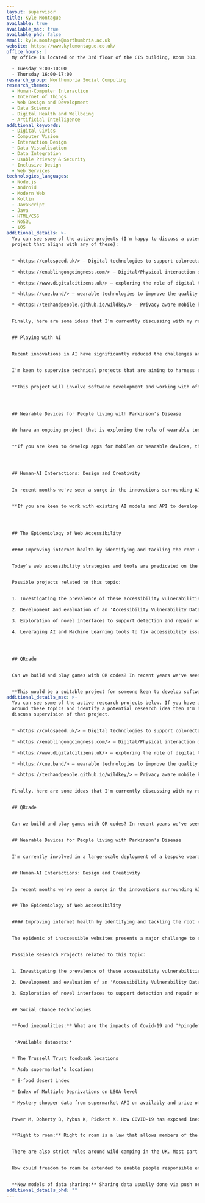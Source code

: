 ```yaml
---
layout: supervisor
title: Kyle Montague
available: true
available_msc: true
available_phd: false
email: kyle.montague@northumbria.ac.uk
website: https://www.kylemontague.co.uk/
office_hours: |
  My office is located on the 3rd floor of the CIS building, Room 303.

  - Tuesday 9:00-10:00
  - Thursday 16:00-17:00
research_group: Northumbria Social Computing
research_themes:
  - Human-Computer Interaction
  - Internet of Things
  - Web Design and Development
  - Data Science
  - Digital Health and Wellbeing
  - Artificial Intelligence
additional_keywords:
  - Digital Civics
  - Computer Vision
  - Interaction Design
  - Data Visualisation
  - Data Integration
  - Usable Privacy & Security
  - Inclusive Design
  - Web Services
technologies_languages:
  - Node.js
  - Android
  - Modern Web
  - Kotlin
  - JavaScript
  - Java
  - HTML/CSS
  - NoSQL
  - iOS
additional_details: >-
  You can see some of the active projects (I'm happy to discuss a potential
  project that aligns with any of these):


  * <https://colospeed.uk/> – Digital technologies to support colorectal cancer research

  * <https://enablingongoingness.com/> – Digital/Physical interaction design around end of life and bereavement (IoT/Android/iOS/Wearables)

  * <https://www.digitalcitizens.uk/> – exploring the role of digital technologies with respect to community engagement, democracy, discrimination, politics and action.

  * <https://cue.band/> – wearable technologies to improve the quality of life for people living with Parkinson's Disease. (Android/iOS/Wearables)

  * <https://techandpeople.github.io/wildkey/> – Privacy aware mobile keyboard data collection for research studies. 


  Finally, here are some ideas that I'm currently discussing with my research team in NorSC. All of these projects require a reasonable level of software development and technical skills. 


  ## Playing with AI


  Recent innovations in AI have significantly reduced the challenges and barriers to working with AI models and machine learning techniques. From open source models for classifying or creating images and audio; to the increasingly popular LLMs for text generation and interpretation – there are seemingly endless possibilities and application opportunities. Tinkering, Prototyping and Playing with technologies can be a useful way to discover and showcase their opportunities and limitations; while providing a meaningful way to demonstrate the technical challenges and affordances of these systems. 


  I'm keen to supervise technical projects that are aiming to harness existing AI technologies in playful ways to create interactive prototypes and demonstration peices that let people play and interact with AI in new ways. 


  **This project will involve software development and working with off-the-shelf AI models / tools / APIs to create rich interactive prototypes. Could be for Web, Mobile or Wearable devices.**




  ## Wearable Devices for People living with Parkinson's Disease


  We have an ongoing project that is exploring the role of wearable technologies to support people living with Parkinson's Disease to manage their condition. Our current study makes use of the Open Source '[PineTime](https://www.pine64.org/pinetime/)' device and custome built smartphone apps (iOS/Android). However, we are keen to expand the work to support existing Apple and Android Smartwatches. 


  **If you are keen to develop apps for Mobiles or Wearable devices, then this would be a suitable project for you.** 




  ## Human-AI Interactions: Design and Creativity


  In recent months we've seen a surge in the innovations surrounding AI tools and frameworks aligned with creative practices - for example [Stable Diffusion](https://stability.ai/blog/stable-diffusion-public-release) and [MidJourney](https://www.midjourney.com/home/). These technologies are set to disrupt the design and creative industries; ultimately transforming the ways in which we (i.e. anyone) can design or create. Whilst much of the focus and attention thus far has been on the potential harms of deep fakes, there is an exciting opportunity to harness these technologies for more positive endeavours. I would be keen to support and supervise projects that want to explore the design of interfaces and tools that work with these AI systems to empower and augment everyday interactions of regular people. 


  **If you are keen to work with existing AI models and API to develop new Intelligent Systems and Interfaces, then this would be a suitable project for you.**




  ## The Epidemiology of Web Accessibility


  #### Improving internet health by identifying and tackling the root cause of web accessibility issues


  Today’s web accessibility strategies and tools are predicated on the believe that web accessibility issues are introduced through code created by the website developer, and therefore focus on that website’s code in isolation. However, as demonstrated in modern web securities research, vulnerabilities can be introduced via dependencies to external libraries and frameworks outside of their development control. We are keen to explore research projects that investigate the prevelance of these issues; or software development projects that look to develop new technologies and software to tackle large-scale accessibility issues. 


  Possible projects related to this topic:


  1. Investigating the prevalence of these accessibility vulnerabilities through large-scale analysis of websites using machine learning techniques. (see this paper as background – [Ross et al. 2020](https://doi.org/10.1145/3348797)) 

  2. Development and evaluation of an 'Accessibility Vulnerability Database' – either through crowdsourced reporting interfaces; or machine learning and autonomous detection (e.g. github bots)

  3. Exploration of novel interfaces to support detection and repair of accessibility vulnerabilities and wider adoption of these epidemiology inspired approaches and improve overall internet health.

  4. Leveraging AI and Machine Learning tools to fix accessibility issues.




  ## QRcade


  Can we build and play games with QR codes? In recent years we've seen a resurgence in the use of QRcodes for quick access and sharing of information. This project will explore alternative use cases these QRcodes. For example, can we create multiplayer games such as LaserTag using our phones and QRcodes? What about recreating some retro arcade games as large scale interactions for public displays through the power of QRcodes. 


  **This would be a suitable project for someone keen to develop software for Web and Mobile technologies.**
additional_details_msc: >-
  You can see some of the active research projects below. If you have a read
  around these topics and identify a potential research idea then I'm happy to
  discuss supervision of that project. 


  * <https://colospeed.uk/> – Digital technologies to support colorectal cancer research

  * <https://enablingongoingness.com/> – Digital/Physical interaction design around end of life and bereavement (IoT/Android/iOS/Wearables)

  * <https://www.digitalcitizens.uk/> – exploring the role of digital technologies with respect to community engagement, democracy, discrimination, politics and action.

  * <https://cue.band/> – wearable technologies to improve the quality of life for people living with Parkinson's Disease. (Android/iOS/Wearables)

  * <https://techandpeople.github.io/wildkey/> – Privacy aware mobile keyboard data collection for research studies. 


  Finally, here are some ideas that I'm currently discussing with my research team in NorSC. 


  ## QRcade


  Can we build and play games with QR codes? In recent years we've seen a resurgence in the use of QRcodes for quick access and sharing of information. This project will explore alternative use cases these QRcodes. For example, can we create multiplayer games such as LaserTag using our phones and QRcodes? What about recreating some retro arcade games as large scale interactions for public displays through the power of QRcodes. 


  ## Wearable Devices for People living with Parkinson's Disease


  I'm currently involved in a large-scale deployment of a bespoke wearable device that has been designed to support (PwP) people living with Parkinson's Disease. We will be sending 3000 wearable devices to PwP and having them test and evaluate our designs. As this is an ongoing project there is an opportunity to develop new features and functionality and have that be used by a large population in the wild. We also know from our research that a number of PwP already own Android Wear and iOS Apple Watches – therefore, I'm happy to discuss and supervise projects that will look to design and develop new apps for these wearable devices also. 


  ## Human-AI Interactions: Design and Creativity


  In recent months we've seen a surge in the innovations surrounding AI tools and frameworks aligned with creative practices - for example [Stable Diffusion](https://stability.ai/blog/stable-diffusion-public-release) and [MidJourney](https://www.midjourney.com/home/). These technologies are set to disrupt the design and creative industries; ultimately transforming the ways in which we (i.e. anyone) can design or create. Whilst much of the focus and attention thus far has been on the potential harms of deep fakes, there is an exiciting opportunity to harness these technologies for more positive endeavours. I would be keen to support and supervise projects that want to exploring the design of interfaces and tools that work with these AI systems to empower and augment everyday interactions of regular people. 


  ## The Epidemiology of Web Accessibility


  #### Improving internet health by identifying and tackling the root cause of web accessibility issues


  The epidemic of inaccessible websites presents a major challenge to equitable information access and continues to threaten our visions of an inclusive digital society. Strategic and transformational investment across public and private sectors has seen exponential growth in the digital economy and the adoption rate of digital service delivery, which has been further accelerated by recent impacts of the COVID-19 pandemic. And yet, despite decades of research, education, legislation, and policy reform globally, little progress has been made to ensure accessibility of websites. Longitudinal analysis of web accessibility improvements revealed that many changes could be attributed to external factors of influence (e.g., Search engine page ranking criteria, and support mobile layouts) ([Richards et al. 2012](https://dl.acm.org/doi/10.1145/2384916.2384931)) and more recent studies demonstrating that modern websites a continually failing at the most basic level of web accessibility. Moreover, 23-50% of accessibility barriers could be found and addressed by developers using automated tools – suggesting that our current approaches to improving the state of web accessibility are not fit for purpose. Today’s web accessibility strategies and tools are predicated on the believe that web accessibility issues are introduced through code created by the website developer, and therefore focus on that website’s code in isolation. However, as demonstrated in modern web securities research, vulnerabilities can be introduced via dependencies to external libraries and frameworks outside of their development control.


  Possible Research Projects related to this topic:


  1. Investigating the prevalence of these accessibility vulnerabilities through large-scale analysis of websites using machine learning techniques. (see this paper as background – [Ross et al. 2020](https://doi.org/10.1145/3348797)) 

  2. Development and evaluation of an 'Accessibility Vulnerability Database' – either through crowdsourced reporting interfaces; or machine learning and autonomous detection (e.g. github bots)

  3. Exploration of novel interfaces to support detection and repair of accessibility vulnerabilities and wider adoption of these epidemiology inspired approaches and improve overall internet health.


  ## Social Change Technologies


  **Food inequalities:** What are the impacts of Covid-19 and '*pingdemic*' on food security in the UK? Interesting to look at this in relation to socioeconomic indicators. 


   *Available datasets:*


  * The Trussell Trust foodbank locations

  * Asda supermarket’s locations

  * E-food desert index

  * Index of Multiple Deprivations on LSOA level

  * Mystery shopper data from supermarket API on availably and price of [essential food items](https://eur02.safelinks.protection.outlook.com/?url=https%3A%2F%2Fwww.trusselltrust.org%2Fget-help%2Femergency-food%2Ffood-parcel%2F&data=04%7C01%7Ckyle.montague%40northumbria.ac.uk%7Cd4b5823b5bdc408ba84308d95c0b149d%7Ce757cfdd1f354457af8f7c9c6b1437e3%7C0%7C0%7C637642024916783228%7CUnknown%7CTWFpbGZsb3d8eyJWIjoiMC4wLjAwMDAiLCJQIjoiV2luMzIiLCJBTiI6Ik1haWwiLCJXVCI6Mn0%3D%7C1000&sdata=huNroaqAy4sX3oiunt3m0FoGck6Am2PPkfq%2BmjtxuLg%3D&reserved=0) from shops located in IMD decile 1.


  Power M, Doherty B, Pybus K, Pickett K. How COVID-19 has exposed inequalities in the UK food system: The case of UK food and poverty. *Emerald Open Research*. 2020;2:11. Published 2020 May 13. doi:10.35241/emeraldopenres.13539.2 - [https://www.ncbi.nlm.nih.gov/pmc/articles/PMC7219559/](https://eur02.safelinks.protection.outlook.com/?url=https%3A%2F%2Fwww.ncbi.nlm.nih.gov%2Fpmc%2Farticles%2FPMC7219559%2F&data=04%7C01%7Ckyle.montague%40northumbria.ac.uk%7Cd4b5823b5bdc408ba84308d95c0b149d%7Ce757cfdd1f354457af8f7c9c6b1437e3%7C0%7C0%7C637642024916793181%7CUnknown%7CTWFpbGZsb3d8eyJWIjoiMC4wLjAwMDAiLCJQIjoiV2luMzIiLCJBTiI6Ik1haWwiLCJXVCI6Mn0%3D%7C1000&sdata=wNtupjJ9R3u8aLEs%2F8lwtYSGEo40q1GlOqUcgD1SoO8%3D&reserved=0)


  **Right to roam:** Right to roam is a law that allows members of the public access certain public or privately owned land, lakes, and rivers for recreation and exercise. With the Countryside and Rights of Way Act 2000 people in England were given freedom to roam on 8% of the land. Last year over 100 authors, musicians, and actors [signed an open letter](https://www.righttoroam.org.uk/letter) to the PM Boris Johnson to call for extending people’s rights to roam.  


  There are also strict rules around wild camping in the UK. Most part of England and Wales it is illegal to wild camp. Although people still wild camp following the rules of arrive late, leave early and leave no trace. However, not all people follow these rules and there have been incidents which have resulted in harsher restrictions - <https://www.northumberlandgazette.co.uk/news/crime/kielder-bans-wild-camping-after-rubbish-dumped-park-2909142>


  How could freedom to roam be extended to enable people responsible enjoy the outdoors and recreational activates? Who can take advantage of this right? What would be solutions for extending the rights, keeping people accountable and helping safeguard nature? What data can be used or collected to explore this?


  **New models of data sharing:** Sharing data usually done via push or pull protocols, using a predefined code, authentication methods and REST API. How can we reimagine data sharing using trigger methods? For example, using “If This, Then That” (IFTTT) channels and to create recipes. What data can be shared using this trigger model? What are benefits and implications for individual and group privacy? [https://data.world/blog/were-on-ifttt/](https://eur02.safelinks.protection.outlook.com/?url=https%3A%2F%2Fdata.world%2Fblog%2Fwere-on-ifttt%2F&data=04%7C01%7Ckyle.montague%40northumbria.ac.uk%7Cd4b5823b5bdc408ba84308d95c0b149d%7Ce757cfdd1f354457af8f7c9c6b1437e3%7C0%7C0%7C637642024916803140%7CUnknown%7CTWFpbGZsb3d8eyJWIjoiMC4wLjAwMDAiLCJQIjoiV2luMzIiLCJBTiI6Ik1haWwiLCJXVCI6Mn0%3D%7C1000&sdata=Zc3bp2UelH2WAReNy37as3hFLGijC6pf%2FNa%2BuIe%2BsLk%3D&reserved=0)
additional_details_phd: ""
---
```

